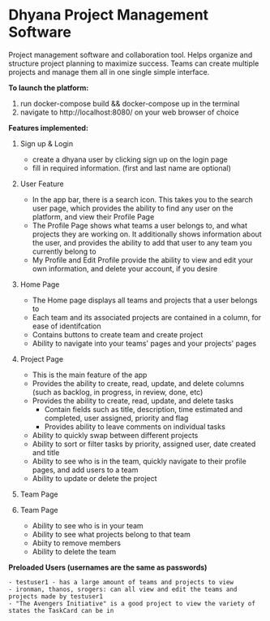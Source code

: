 # Dhyana Project Management Software

Project management software and collaboration tool. Helps organize and
structure project planning to maximize success. Teams can create multiple
projects and manage them all in one single simple interface.

**To launch the platform:**

1. run docker-compose build && docker-compose up in the terminal
2. navigate to http://localhost:8080/ on your web browser of choice

**Features implemented:**

1. Sign up & Login

   - create a dhyana user by clicking sign up on the login page
   - fill in required information. (first and last name are optional)

2. User Feature

   - In the app bar, there is a search icon. This takes you to the search user page, which provides the ability to find any user on the platform, and view their Profile Page
   - The Profile Page shows what teams a user belongs to, and what projects they are working on. It additionally shows information about the user, and provides the ability to add that user to any team you currently belong to
   - My Profile and Edit Profile provide the ability to view and edit your own information, and delete your account, if you desire

3. Home Page

   - The Home page displays all teams and projects that a user belongs to
   - Each team and its associated projects are contained in a column, for ease of identifcation
   - Contains buttons to create team and create project
   - Ability to navigate into your teams' pages and your projects' pages

4. Project Page

   - This is the main feature of the app
   - Provides the ability to create, read, update, and delete columns (such as backlog, in progress, in review, done, etc)
   - Provides the ability to create, read, update, and delete tasks
     - Contain fields such as title, description, time estimated and completed, user assigned, priority and flag
     - Provides ability to leave comments on individual tasks
   - Ability to quickly swap between different projects
   - Ability to sort or filter tasks by priority, assigned user, date created and title
   - Ability to see who is in the team, quickly navigate to their profile pages, and add users to a team
   - Ability to update or delete the project

5. Team Page

6. Team Page

   - Ability to see who is in your team
   - Ability to see what projects belong to that team
   - Abiity to remove members
   - Ability to delete the team

**Preloaded Users (usernames are the same as passwords)**

    - testuser1 - has a large amount of teams and projects to view
    - ironman, thanos, srogers: can all view and edit the teams and projects made by testuser1
    - "The Avengers Initiative" is a good project to view the variety of states the TaskCard can be in
